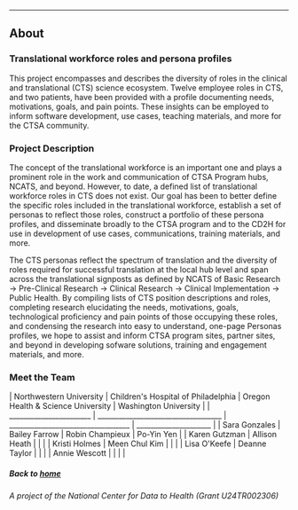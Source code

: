 ---
## About

### Translational workforce roles and persona profiles

This project encompasses and describes the diversity of roles in the clinical and translational (CTS) science ecosystem. Twelve employee roles in CTS, and two patients, have been provided with a profile documenting needs, motivations, goals, and pain points. These insights can be employed to inform software development, use cases, teaching materials, and more for the CTSA community. 


### Project Description

The concept of the translational workforce is an important one and plays a prominent role in the work and communication of CTSA Program hubs, NCATS, and beyond. However, to date, a defined list of translational workforce roles in CTS does not exist. Our goal has been to better define the specific roles included in the translational workforce, establish a set of personas to reflect those roles, construct a portfolio of these persona profiles, and disseminate broadly to the CTSA program and to the CD2H for use in development of use cases, communications, training materials, and more.

The CTS personas reflect the spectrum of translation and the diversity of roles required for successful translation at the local hub level and span across the translational signposts as defined by NCATS of Basic Research →  Pre-Clinical Research → Clinical Research → Clinical Implementation → Public Health. By compiling lists of CTS position descriptions and roles, completing research elucidating the needs, motivations, goals, technological proficiency and pain points of those occupying these roles, and condensing the research into easy to understand, one-page Personas profiles, we hope to assist and inform CTSA program sites, partner sites, and beyond in developing sofware solutions, training and engagement materials, and more.

### Meet the Team

| Northwestern University | Children's Hospital of Philadelphia | Oregon Health & Science University | Washington University |
| _______________________ | ___________________________________ | __________________________________ | _____________________ |
| Sara Gonzales           | Bailey Farrow                       | Robin Champieux                    | Po-Yin Yen            |
| Karen Gutzman           | Allison Heath                       |                                    |                       |
| Kristi Holmes           | Meen Chul Kim                       |                                    |                       |
| Lisa O'Keefe            | Deanne Taylor                       |                                    |                       |
| Annie Wescott           |                                     |                                    |                       | 


##### Back to [home](https://data2health.github.io/CTS-Personas/)

###### A project of the National Center for Data to Health (Grant U24TR002306)
